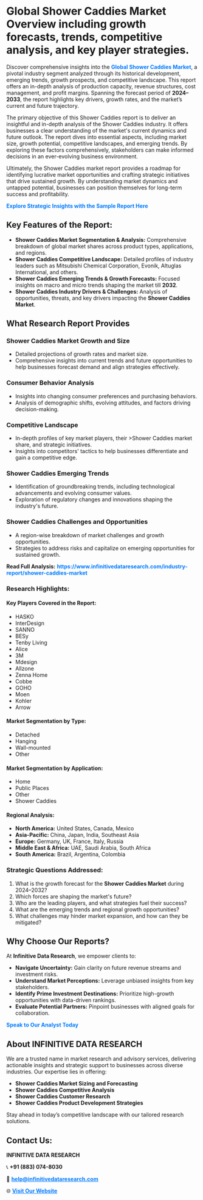 <h1>Global Shower Caddies Market Overview including growth forecasts, trends, competitive analysis, and key player strategies.</h1>
<p>
Discover comprehensive insights into the 
<a href="https://www.infinitivedataresearch.com/industry-report/shower-caddies-market" rel="dofollow" style="color: #007BFF; text-decoration: none;"><strong>Global Shower Caddies Market</strong></a>, a pivotal industry segment analyzed through its historical development, emerging trends, growth prospects, and competitive landscape. This report offers an in-depth analysis of production capacity, revenue structures, cost management, and profit margins. Spanning the forecast period of <strong>2024–2033</strong>, the report highlights key drivers, growth rates, and the market’s current and future trajectory.
</p>
<p>
The primary objective of this Shower Caddies report is to deliver an insightful and in-depth analysis of the Shower Caddies industry. It offers businesses a clear understanding of the market's current dynamics and future outlook. The report dives into essential aspects, including market size, growth potential, competitive landscapes, and emerging trends. By exploring these factors comprehensively, stakeholders can make informed decisions in an ever-evolving business environment.
</p>
<p>
Ultimately, the Shower Caddies market report provides a roadmap for identifying lucrative market opportunities and crafting strategic initiatives that drive sustained growth. By understanding market dynamics and untapped potential, businesses can position themselves for long-term success and profitability.
</p>
<p>
<a href="https://www.infinitivedataresearch.com/request-sample/reportId=103035" style="color: #007BFF; text-decoration: none;"><strong>Explore Strategic Insights with the Sample Report Here</strong></a>
</p>

<h2>Key Features of the Report:</h2>
<ul>
<li><strong>Shower Caddies Market Segmentation & Analysis:</strong> Comprehensive breakdown of global market shares across product types, applications, and regions.</li>
<li><strong>Shower Caddies Competitive Landscape:</strong> Detailed profiles of industry leaders such as Mitsubishi Chemical Corporation, Evonik, Altuglas International, and others.</li>
<li><strong>Shower Caddies Emerging Trends & Growth Forecasts:</strong> Focused insights on macro and micro trends shaping the market till <strong>2032</strong>.</li>
<li><strong>Shower Caddies Industry Drivers & Challenges:</strong> Analysis of opportunities, threats, and key drivers impacting the <strong>Shower Caddies Market</strong>.</li>
</ul>

<h2>What Research Report Provides</h2>
<h3>Shower Caddies Market Growth and Size</h3>
<ul>
<li>Detailed projections of growth rates and market size.</li>
<li>Comprehensive insights into current trends and future opportunities to help businesses forecast demand and align strategies effectively.</li>
</ul>

<h3>Consumer Behavior Analysis</h3>
<ul>
<li>Insights into changing consumer preferences and purchasing behaviors.</li>
<li>Analysis of demographic shifts, evolving attitudes, and factors driving decision-making.</li>
</ul>

<h3>Competitive Landscape</h3>
<ul>
<li>In-depth profiles of key market players, their >Shower Caddies market share, and strategic initiatives.</li>
<li>Insights into competitors' tactics to help businesses differentiate and gain a competitive edge.</li>
</ul>

<h3>Shower Caddies Emerging Trends</h3>
<ul>
<li>Identification of groundbreaking trends, including technological advancements and evolving consumer values.</li>
<li>Exploration of regulatory changes and innovations shaping the industry's future.</li>
</ul>

<h3>Shower Caddies Challenges and Opportunities</h3>
<ul>
<li>A region-wise breakdown of market challenges and growth opportunities.</li>
<li>Strategies to address risks and capitalize on emerging opportunities for sustained growth.</li>
</ul>
<p><strong>Read Full Analysis:</strong> <a href="https://www.infinitivedataresearch.com/industry-report/shower-caddies-market" rel="dofollow" style="color: #007BFF; text-decoration: none;"><strong>https://www.infinitivedataresearch.com/industry-report/shower-caddies-market</strong></a></p>
<h3>Research Highlights:</h3>
<h4>Key Players Covered in the Report:</h4>
<ul><li>HASKO</li><li>InterDesign</li><li>SANNO</li><li>BESy</li><li>Tenby Living</li><li>Alice</li><li>3M</li><li>Mdesign</li><li>Allzone</li><li>Zenna Home</li><li>Cobbe</li><li>GOHO</li><li>Moen</li><li>Kohler</li><li>Arrow</li></ul>
<h4>Market Segmentation by Type:</h4>
<ul><li>Detached</li><li>Hanging</li><li>Wall-mounted</li><li>Other</li></ul>
<h4>Market Segmentation by Application:</h4>
<ul><li>Home</li><li>Public Places</li><li>Other</li><li>Shower Caddies</li></ul>

<h4>Regional Analysis:</h4>
<ul>
<li><strong>North America:</strong> United States, Canada, Mexico</li>
<li><strong>Asia-Pacific:</strong> China, Japan, India, Southeast Asia</li>
<li><strong>Europe:</strong> Germany, UK, France, Italy, Russia</li>
<li><strong>Middle East & Africa:</strong> UAE, Saudi Arabia, South Africa</li>
<li><strong>South America:</strong> Brazil, Argentina, Colombia</li>
</ul>

<h3>Strategic Questions Addressed:</h3>
<ol>
<li>What is the growth forecast for the <strong>Shower Caddies Market</strong> during 2024–2032?</li>
<li>Which forces are shaping the market's future?</li>
<li>Who are the leading players, and what strategies fuel their success?</li>
<li>What are the emerging trends and regional growth opportunities?</li>
<li>What challenges may hinder market expansion, and how can they be mitigated?</li>
</ol>

<h2>Why Choose Our Reports?</h2>
<p>At <strong>Infinitive Data Research</strong>, we empower clients to:</p>
<ul>
<li><strong>Navigate Uncertainty:</strong> Gain clarity on future revenue streams and investment risks.</li>
<li><strong>Understand Market Perceptions:</strong> Leverage unbiased insights from key stakeholders.</li>
<li><strong>Identify Prime Investment Destinations:</strong> Prioritize high-growth opportunities with data-driven rankings.</li>
<li><strong>Evaluate Potential Partners:</strong> Pinpoint businesses with aligned goals for collaboration.</li>
</ul>
<p><a href="https://www.infinitivedataresearch.com/industry-report/shower-caddies-market" rel="dofollow" style="color: #007BFF; text-decoration: none;"><strong>Speak to Our Analyst Today</strong></a></p>

<h2>About INFINITIVE DATA RESEARCH</h2>
<p>We are a trusted name in market research and advisory services, delivering actionable insights and strategic support to businesses across diverse industries. Our expertise lies in offering:</p>
<ul>
<li><strong>Shower Caddies Market Sizing and Forecasting</strong></li>
<li><strong>Shower Caddies Competitive Analysis</strong></li>
<li><strong>Shower Caddies Customer Research</strong></li>
<li><strong>Shower Caddies Product Development Strategies</strong></li>
</ul>
<p>Stay ahead in today’s competitive landscape with our tailored research solutions.</p>

<h2>Contact Us:</h2>
<p><strong>INFINITIVE DATA RESEARCH</strong></p>
<p>📞 <strong>+91 (883) 074-8030</strong></p>
<p>📧 <strong><a href="mailto:help@infinitivedataresearch.com" style="color: #007BFF;">help@infinitivedataresearch.com</a></strong></p>
<p>🌐 <strong><a href="https://www.infinitivedataresearch.com" rel="dofollow" style="color: #007BFF;">Visit Our Website</a></strong></p>